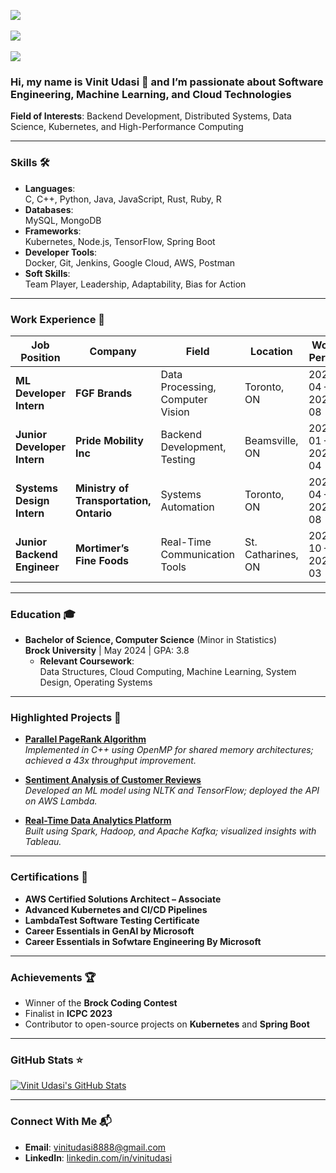 ![](https://komarev.com/ghpvc/?username=vinitudasi&color=36b812)<br>  
![](https://img.shields.io/github/followers/vinitudasi?style=social)<br>  
![](https://img.shields.io/github/stars/vinitudasi?style=social)<br>  

### Hi, my name is **Vinit Udasi** 👋 and I’m passionate about **Software Engineering, Machine Learning, and Cloud Technologies**

**Field of Interests**: Backend Development, Distributed Systems, Data Science, Kubernetes, and High-Performance Computing  

---

### **Skills 🛠️**
- **Languages**:  
  C, C++, Python, Java, JavaScript, Rust, Ruby, R  
- **Databases**:  
  MySQL, MongoDB  
- **Frameworks**:  
  Kubernetes, Node.js, TensorFlow, Spring Boot  
- **Developer Tools**:  
  Docker, Git, Jenkins, Google Cloud, AWS, Postman  
- **Soft Skills**:  
  Team Player, Leadership, Adaptability, Bias for Action  

---

### **Work Experience 👔**
| **Job Position**         | **Company**                | **Field**                     | **Location**            | **Work Period**        |  
|---------------------------|----------------------------|-------------------------------|-------------------------|------------------------|  
| **ML Developer Intern**   | **FGF Brands**            | Data Processing, Computer Vision | Toronto, ON           | 2022-04 — 2022-08   |  
| **Junior Developer Intern** | **Pride Mobility Inc**  | Backend Development, Testing  | Beamsville, ON              | 2022-01 — 2022-04      |  
| **Systems Design Intern** | **Ministry of Transportation, Ontario** | Systems Automation        | Toronto, ON            | 2021-04 — 2021-08      |  
| **Junior Backend Engineer** | **Mortimer’s Fine Foods** | Real-Time Communication Tools | St. Catharines, ON           | 2020-10 — 2021-03      |  


---

### **Education 🎓**
- **Bachelor of Science, Computer Science** (Minor in Statistics)  
  **Brock University** | May 2024 | GPA: 3.8  
  - **Relevant Coursework**:  
    Data Structures, Cloud Computing, Machine Learning, System Design, Operating Systems  

---

### **Highlighted Projects 🐾**
- **[Parallel PageRank Algorithm](https://github.com/vinitudasi/pagerank-openMP)**  
  *Implemented in C++ using OpenMP for shared memory architectures; achieved a 43x throughput improvement.*  

- **[Sentiment Analysis of Customer Reviews](https://github.com/vinitudasi/sentiment-analysis)**  
  *Developed an ML model using NLTK and TensorFlow; deployed the API on AWS Lambda.*  

- **[Real-Time Data Analytics Platform](https://github.com/vinitudasi/real-time-analytics)**  
  *Built using Spark, Hadoop, and Apache Kafka; visualized insights with Tableau.*  

---

### **Certifications 📜**
- **AWS Certified Solutions Architect – Associate**  
- **Advanced Kubernetes and CI/CD Pipelines**
- **LambdaTest Software Testing Certificate**
- **Career Essentials in GenAI by Microsoft**
- **Career Essentials in Sofwtare Engineering By Microsoft** 

---

### **Achievements 🏆**
- Winner of the **Brock Coding Contest**  
- Finalist in **ICPC 2023**  
- Contributor to open-source projects on **Kubernetes** and **Spring Boot**  

---

### **GitHub Stats ⭐**
[![Vinit Udasi's GitHub Stats](https://github-readme-stats.vercel.app/api?username=vinitudasi&show_icons=true)](https://github.com/anuraghazra/github-readme-stats)  

---

### **Connect With Me 📬**
- **Email**: [vinitudasi8888@gmail.com](mailto:vinitudasi8888@gmail.com)  
- **LinkedIn**: [linkedin.com/in/vinitudasi](https://linkedin.com/in/vinitudasi)  
